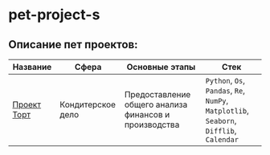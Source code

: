 # pet-project-s

## Описание пет проектов:
|Название   	|Сфера   	|Основные этапы   	|Стек   	|
|---	|---	|---	|---	|
|[Проект Торт](https://github.com/Nokunoshi/pet-project-s/blob/main/Project_cake/tort_project.ipynb) | Кондитерское дело | Предоставление общего анализа финансов и производства | `Python`, `Os`, `Pandas`, `Re`, `NumPy`, `Matplotlib`, `Seaborn`, `Difflib`, `Calendar`|
